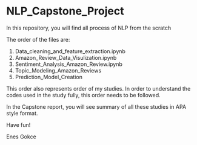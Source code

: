 # NLP_Capstone_Project
In this repository, you will find all process of NLP from the scratch

The order of the files are:
1) Data_cleaning_and_feature_extraction.ipynb
2) Amazon_Review_Data_Visulization.ipynb
3) Sentiment_Analysis_Amazon_Review.ipynb
4) Topic_Modeling_Amazon_Reviews
5) Prediction_Model_Creation

This order also represents order of my studies. In order to understand the codes used in the study fully, this order needs to be followed. 

In the Capstone report, you will see summary of all these studies in APA style format. 

Have fun!

Enes Gokce
